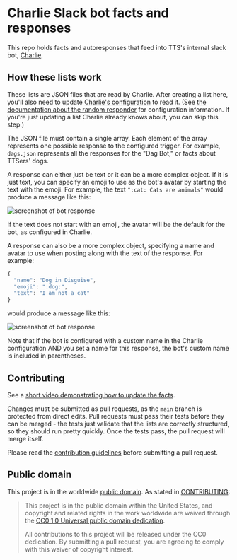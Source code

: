 # Charlie Slack bot facts and responses

This repo holds facts and autoresponses that feed into TTS's internal slack
bot, [Charlie](https://github.com/18F/Charlie).

## How these lists work

These lists are JSON files that are read by Charlie. After creating a list
here, you'll also need to update
[Charlie's configuration](https://github.com/18F/Charlie/blob/main/config/slack-random-response.json)
to read it. (See
[the documentation about the random responder](https://github.com/18F/Charlie/pull/155)
for configuration information. If you're just updating a list Charlie already
knows about, you can skip this step.)

The JSON file must contain a single array. Each element of the array represents
one possible response to the configured trigger. For example, `dags.json`
represents all the responses for the "Dag Bot," or facts about TTSers' dogs.

A response can either just be text or it can be a more complex object. If it
is just text, you can specify an emoji to use as the bot's avatar by starting
the text with the emoji. For example, the text `":cat: Cats are animals"`
would produce a message like this:

![screenshot of bot response](https://user-images.githubusercontent.com/1775733/50521387-1c1e7200-0a8b-11e9-819e-0dfcaf4bda1a.png)

If the text does not start with an emoji, the avatar will be the default for
the bot, as configured in Charlie.

A response can also be a more complex object, specifying a name and avatar to
use when posting along with the text of the response. For example:

```js
{
  "name": "Dog in Disguise",
  "emoji": ":dog:",
  "text": "I am not a cat"
}
```

would produce a message like this:

![screenshot of bot response](https://user-images.githubusercontent.com/1775733/50521838-3eb18a80-0a8d-11e9-86b6-abbc259de39c.png)

Note that if the bot is configured with a custom name in the Charlie
configuration AND you set a name for this response, the bot's custom name is
included in parentheses.

## Contributing

See a [short video demonstrating how to update the facts](https://i.imgur.com/Ky6JDtE.gifv).

Changes must be submitted as pull requests, as the `main` branch is protected
from direct edits. Pull requests must pass their tests before they can be
merged - the tests just validate that the lists are correctly structured, so
they should run pretty quickly. Once the tests pass, the pull request will merge
itself.

Please read the [contribution guidelines](CONTRIBUTING.md) before submitting a
pull request.

## Public domain

This project is in the worldwide [public domain](LICENSE.md). As stated in [CONTRIBUTING](CONTRIBUTING.md):

> This project is in the public domain within the United States, and copyright and related
> rights in the work worldwide are waived through the
> [CC0 1.0 Universal public domain dedication](https://creativecommons.org/publicdomain/zero/1.0/).
>
> All contributions to this project will be released under the CC0 dedication. By submitting a pull
> request, you are agreeing to comply with this waiver of copyright interest.
